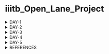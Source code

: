 # iiitb_Open_Lane_Project
<details>
    
<summary>DAY-1</summary>

# Introduction

**OpenLane** is an open-source digital ASIC (Application-Specific Integrated Circuit) flow that automates the entire process of designing and fabricating digital chips. It is developed by efabless and Google Cloud, and it aims to democratize chip design by making it more accessible to a wider community of designers, especially for those who may not have access to expensive commercial tools.OpenLane provides a complete end-to-end flow for designing and fabricating digital ASICs. This includes steps like synthesis, floorplanning, placement, routing, and more. It also incorporates various open-source tools and libraries to streamline the process.One of the significant advantages of OpenLane is that it can work with various Process Design Kits (PDKs), including the SkyWater 130nm PDK (process design kit).

**SkyWater 130 PDK:** The SkyWater 130nm PDK, often referred to as Sky130 PDK, is a Process Design Kit provided by SkyWater Technology Foundry. It contains all the essential components, models, and data necessary for designing integrated circuits using the SkyWater Technology's 130nm CMOS process.

A **Process Design Kit** is a collection of files (such as technology files, cell libraries, and models) provided by a semiconductor foundry to enable chip designers to create layouts and designs that are compatible with the foundry's manufacturing process. It serves as a bridge between the designer and the fabrication facilities.

![image](https://github.com/amith-bharadwaj/iiitb_Open_Lane_Project/assets/84613258/95020f0b-3abc-4cbc-b0c5-a3bdb2b5508a)

![image](https://github.com/amith-bharadwaj/iiitb_Open_Lane_Project/assets/84613258/1ee989eb-7f5a-4bef-8c73-7ff665737caf)

**Foundry IPs (Intellectual Properties)** refer to pre-designed and pre-verified functional blocks or modules that are provided by semiconductor foundries for integration into custom or semi-custom integrated circuits. These IPs serve as building blocks that designers can use to construct larger and more complex integrated circuits without having to design these components from scratch.

## Open Source Digital Asic Design

![image](https://github.com/amith-bharadwaj/iiitb_Open_Lane_Project/assets/84613258/58499c4e-3016-47ad-bcdf-632e2060ba5e)

**Open-source digital ASIC** (Application-Specific Integrated Circuit) design refers to the practice of creating custom integrated circuits using open-source tools, libraries, and methodologies. This approach aims to make the process of designing and fabricating ASICs more accessible and transparent to a wider community of designers.
Here are key aspects of open-source digital ASIC design:

**Tools and Flows:** Open-source tools like OpenROAD, Yosys, Magic, and Qflow are used to automate various stages of the ASIC design process, including synthesis, placement, routing, and verification. These tools are typically available for free and can be modified or extended by the community.

**Libraries and IP Blocks:** Open-source libraries provide a collection of pre-designed digital blocks, such as standard cells, memories, and interfaces. These can be used as building blocks for creating custom ASICs. Additionally, open-source IP cores (e.g., processors, communication controllers) are available for integration.

![image](https://github.com/amith-bharadwaj/iiitb_Open_Lane_Project/assets/84613258/4c410f2e-8cf6-481b-b98f-543a8d2f31d1)

The RTL to GDSII (Register-Transfer Level to Graphic Data System II) flow is the process of transforming a digital circuit design described in RTL (Register-Transfer Level) into a physical layout that can be manufactured as an integrated circuit. Here's a simplified explanation of the steps involved:

**RTL Design:** At the RTL level, the designer describes the behavior of the digital circuit using a hardware description language (HDL) like Verilog or VHDL.

**Synthesis:** RTL synthesis translates the behavioral RTL code into a gate-level netlist.Timing constraints are also defined at this stage.

**Floorplanning**: Floorplanning involves determining the placement of major blocks (like CPU, memory, I/O) on the chip.It considers factors like area, power, signal routing, and clock distribution.

**Placement**:Placement involves determining the precise location of each gate and flip-flop on the chip.
The goal is to minimize wire lengths and optimize for performance.

**Clock Tree Synthesis (CTS)**: CTS involves creating a well-distributed clock network to ensure synchronous operation of the circuit.
Clock signals need to reach all parts of the chip at roughly the same time.

**Routing**:This step involves creating the physical wires (metal tracks) that connect the gates and flip-flops.
Global routing defines the general path, while detailed routing refines the connections.

**Physical Verification:** This step involves checking the layout for rule violations, such as minimum spacing between wires, proper width of connections, etc.
DRC (Design Rule Checking) and LVS (Layout versus Schematic) checks are performed.
Extraction:

**Static Timing Analysis (STA):** STA verifies that the circuit meets timing requirements (setup, hold times, etc.).
It considers gate delays, interconnect delays, and clock skew.

**Final Verification:** Final checks are performed to ensure that the layout adheres to all design rules and constraints.

**GDSII Generation:** GDSII is a file format that describes the physical layout of the integrated circuit.
It includes information about layers, polygons, and other details needed for fabrication.

**Tape-Out:** The GDSII file is sent to a semiconductor foundry for manufacturing.

![image](https://github.com/amith-bharadwaj/iiitb_Open_Lane_Project/assets/84613258/6b4e55cb-23f8-4142-9440-c80b0b91876b)

## Lab Work

```
cd OpenLane
make mount
./flow.tcl -interactive

```
![image](https://github.com/amith-bharadwaj/iiitb_Open_Lane_Project/assets/84613258/4e41b51f-48fe-4a5e-8f53-5a7c6219d5e5)

```
package require openlane 0.9
prep -design picorv32a
```
### Synthesis
Type the command below to perform synthesis
```
run_synthesis
```
The report and netlist generated can be seen below.

![Screenshot from 2023-09-10 19-58-37](https://github.com/amith-bharadwaj/iiitb_Open_Lane_Project/assets/84613258/ef50e0f3-818a-4e7d-bbc5-32a7449bc222)

![image](https://github.com/amith-bharadwaj/iiitb_Open_Lane_Project/assets/84613258/b125cb7e-af61-4c9f-8116-e10cdaea6eb0)


### Flop Ratio

The flop ratio can be calculated by dividing the number of D flip flops with the total number of cells.Here there are **1596** D Flip Flops and **10104**cells. Therefore the flop ratio is **0.15796**.

</details>

<details>
    
<summary>DAY-2</summary>

# Good floorplan vs bad floorplan and introduction to library cells

## Floor Planning

![image](https://github.com/amith-bharadwaj/iiitb_Open_Lane_Project/assets/84613258/85afa22e-5cb4-4282-a0e6-db6de0dc9ebd)

In semiconductor manufacturing, floor planning refers to the initial phase of designing the physical layout of an integrated circuit (IC) on a silicon wafer. This step is crucial in organizing the various components, including transistors, resistors, capacitors, and interconnects, to optimize performance, power consumption, and space utilization.

**Block Placement:** Floor planning involves deciding where to place different functional blocks or modules on the silicon die. These blocks represent specific components like processing units, memory cells, input/output interfaces, and other specialized circuits.

**Interconnect Planning:** It encompasses planning the routes or pathways that will connect various blocks on the chip. Well-designed interconnects are essential for ensuring efficient data flow between different components.

**Power Grid Planning:** Floor planning also addresses the distribution of power across the chip. This includes determining the locations of power sources and how they will be distributed to ensure consistent and reliable power supply to all components.

**Clock Distribution:** Planning the distribution of clock signals is critical for synchronizing operations across different parts of the chip. Proper clock distribution minimizes timing issues and ensures reliable operation.

**Area Allocation:** Deciding how much physical space each block or functional unit should occupy on the die is part of floor planning. This allocation is influenced by factors like performance requirements, power constraints, and manufacturing considerations.

**I/O Planning:** Determining the placement and arrangement of input and output pads or pins is crucial for connecting the chip to external devices.

**Heat Dissipation and Thermal Considerations:** Floor planning also takes into account heat dissipation. Efficient placement of components can help manage the heat generated during operation.

**Design Constraints:** Various constraints, such as area limitations, power budgets, and performance targets, must be considered during floor planning.

**Iterative Process:** Floor planning is an iterative process. Designers often go through multiple iterations to fine-tune the layout based on simulations, performance analysis, and other considerations.

### Preplacement cells

In semiconductor chip design, "preplaced cells" (also known as "macrocells" or "hard macros") refer to predefined and fixed blocks of logic or functional elements that are placed on the chip layout before the automated placement and routing process begins. These preplaced cells are typically designed to perform specific functions and are inserted into the chip's layout in predetermined locations.

### Decoupling Capacitors

In floor planning for semiconductor chip design, decoupling capacitors play a critical role in ensuring stable and noise-free power distribution to various components on the chip. They are strategically placed in the layout to mitigate voltage fluctuations and reduce electromagnetic interference (EMI).

### Power Planning

It involves strategically organizing and distributing power supply networks across the chip to ensure reliable and efficient power delivery to all functional blocks and components. 

### Placement and Routing

**Placement**:Placement in semiconductor design is the phase where electronic components such as transistors, logic gates, and memory cells are arranged on a silicon wafer or chip. It involves selecting the locations for these components to optimize performance, power efficiency, and thermal characteristics.

**Routing**: Routing in semiconductor design is the subsequent phase that involves creating physical connections, called metal interconnects or wires, to link the placed components. These connections enable the flow of electrical signals and power throughout the chip, establishing the desired circuit connections and paths. Routing is essential for ensuring proper functionality and performance of the integrated circuit.

## LAB Work

To run floor planning, follow the below command after synthesis.

```
run_floorplan
```
after the floor planning process is completed, the def file will be generated, go to the floorplan directory and type the following command to invoke magic for viewing the layout.

```
 magic -T /home/amith/OpenLane/pdks/vsdstdcelldesign/libs/sky130A.tech lef read /home/amith/OpenLane/designs/picorv32a/runs/RUN_2023.09.11_14.44.38/tmp/merged.max.lef def read /home/amith/OpenLane/designs/picorv32a/runs/RUN_2023.09.11_14.44.38/results/floorplan/picorv32.def &
```
![image](https://github.com/amith-bharadwaj/iiitb_Open_Lane_Project/assets/84613258/4dcda57a-d609-4320-bf7e-37420eed76bf)

![image](https://github.com/amith-bharadwaj/iiitb_Open_Lane_Project/assets/84613258/e71bbc0d-2a58-45ad-9b2c-e12668db118d)

To zoom the layout,left click and right click for creating a rectangular region, press 's' for selecting and 'z' for zooming.In the console window, type 'what' after the selecting the region to get information about that component selected.

![image](https://github.com/amith-bharadwaj/iiitb_Open_Lane_Project/assets/84613258/d3f8f5cd-bb81-4042-8c3d-84bf1b3ab702)

### Placement Optimization

Optimizing placement using **repeaters** is a key strategy in integrated circuit design to enhance signal integrity over long interconnects. When critical paths exhibit signal degradation due to length, repeaters are strategically inserted to divide the path into shorter segments. This reduces signal delay, mitigates noise, and maintains signal strength. The process involves identifying long interconnects, selecting suitable repeater locations, and sizing the repeaters appropriately.

![image](https://github.com/amith-bharadwaj/iiitb_Open_Lane_Project/assets/84613258/67e06343-6e13-4899-acc3-5d6f958d8132)

### Congestion Aware Placement 
To perform the placement and view the layout, perform the following commands.

```
run_placement
magic -T /home/amith/OpenLane/pdks/vsdstdcelldesign/libs/sky130A.tech lef read /home/amith/OpenLane/designs/picorv32a/runs/RUN_2023.09.11_14.44.38/tmp/merged.max.lef def read /home/amith/OpenLane/designs/picorv32a/runs/RUN_2023.09.12_17.53.47/results/placement/picorv32.def &

```
![image](https://github.com/amith-bharadwaj/iiitb_Open_Lane_Project/assets/84613258/b0da7014-3496-4439-849b-25ec690129ad)

![image](https://github.com/amith-bharadwaj/iiitb_Open_Lane_Project/assets/84613258/af23df08-d209-47a7-adc2-b458211786cb)

## Cell Design Flow

Cell design flow is the systematic process followed in semiconductor engineering to create and optimize individual functional blocks, or cells, that form the building blocks of integrated circuits (ICs).The flow typically begins with specification and architectural design, where the functionality, features, and interfaces of the cell are defined.

![image](https://github.com/amith-bharadwaj/iiitb_Open_Lane_Project/assets/84613258/108bd7de-0d04-4099-9aa8-be8615d265c9)

![image](https://github.com/amith-bharadwaj/iiitb_Open_Lane_Project/assets/84613258/6c9a93b0-390e-475f-8479-ddfbd49efa80)

![image](https://github.com/amith-bharadwaj/iiitb_Open_Lane_Project/assets/84613258/83bde8a6-bdb8-4df3-9671-ed7f49ce15aa)

## Characterization Flow

A configuration file containing models,tech files,spice netlist and simulation commands is given as input to GUNA.This software will generate timing,noise and power models.

![image](https://github.com/amith-bharadwaj/iiitb_Open_Lane_Project/assets/84613258/dee73b9b-820d-49ad-86e3-45b170ece5ef)

## Timing threshold

defintion |	Value
-------------- | --------------
slew_low_rise_thr	| 20% 
slew_high_rise_thr | 80% 
slew_low_fall_thr |	20% 
slew_high_fall_thr |	80% 
in_rise_thr	| 50% 
in_fall_thr |	50% 
out_rise_thr |	50% 
out_fall_thr | 50% 

### Propagation Delay and Transition Time 

#### Propagation Delay 

The time difference between when the transitional input reaches 50% of its final value and when the output reaches 50% of its final value. Poor choice of threshold values lead to negative delay values. Even thought you have taken good threshold values, sometimes depending upon how good or bad the slew, the dealy might be still +ve or -ve.

**Propagation delay = time(out_thr) - time(in_thr)**

#### Transition Time

The time it takes the signal to move between states is the transition time , where the time is measured between 10% and 90% or 20% to 80% of the signal levels.

**Rise transition time = time(slew_high_rise_thr) - time (slew_low_rise_thr)**

**Low transition time = time(slew_high_fall_thr) - time (slew_low_fall_thr)**

</details>

<details>
    
<summary>DAY-3</summary>

# DAY-3

## SPICE Deck Creation

A SPICE deck is a text file used to describe an electronic circuit in a format that can be interpreted by SPICE (Simulation Program with Integrated Circuit Emphasis), a widely used software tool for simulating and analyzing electronic circuits. The deck contains information about circuit components (such as resistors, capacitors, transistors, etc.), their connections, and simulation parameters. It also includes commands for specifying the type of analysis to be performed (e.g., transient, AC, DC) and other simulation settings. SPICE decks allow engineers and designers to model and predict the behavior of electronic circuits before physically building them, aiding in the design and optimization process.

![image](https://github.com/amith-bharadwaj/iiitb_Open_Lane_Project/assets/84613258/cccd8eae-e2b2-4907-9fdf-14680d341583)

![image](https://github.com/amith-bharadwaj/iiitb_Open_Lane_Project/assets/84613258/29d37e44-8196-4a08-a7f0-4f67c1301a60)

## Switching Threshold of cmos inverter

The switching threshold of a CMOS (Complementary Metal-Oxide-Semiconductor) inverter is the input voltage at which the output of the inverter transitions from a logic low (0) to a logic high (1), or vice versa. In other words, it's the voltage level at which the inverter changes its output state.

In a basic CMOS inverter, there are two transistors: a PMOS (p-type metal-oxide-semiconductor) transistor and an NMOS (n-type metal-oxide-semiconductor) transistor. When the input voltage is below a certain threshold, the PMOS transistor conducts and the NMOS transistor does not, resulting in a logic high output. Conversely, when the input voltage is above the threshold, the NMOS transistor conducts and the PMOS transistor does not, resulting in a logic low output.

The switching threshold depends on various factors including the characteristics of the transistors, the supply voltage, and the manufacturing process. It is generally determined by the Vth (threshold voltage) of the transistors, which is a parameter that characterizes the voltage at which a transistor begins to conduct.

![image](https://github.com/amith-bharadwaj/iiitb_Open_Lane_Project/assets/84613258/521a548e-3bfd-4ccc-87ea-8fecd44c0593)

## LAB Work

Follow the below commands to gitclone vsdstdcelldesign and then run magic.

```
git clone https://github.com/nickson-jose/vsdstdcelldesign.git
magic -T sky130A.tech sky130_inv.mag &
```

![Screenshot from 2023-09-16 15-02-55](https://github.com/amith-bharadwaj/iiitb_Open_Lane_Project/assets/84613258/0ddd73cf-6171-4439-8182-bc12d6e3fe55)

## Inception of Layout ( A CMOS Fabrication Process)

A 16-mask CMOS (Complementary Metal-Oxide-Semiconductor) process refers to a semiconductor fabrication process that involves 16 distinct steps (or masks) to create integrated circuits. Each mask defines a specific pattern or layer on the silicon wafer, and these patterns are built up in a series of steps to form the final integrated circuit.

Here is a simplified overview of the steps involved in a typical 16-mask CMOS process:

**Substrate Preparation:** The process begins with a silicon wafer, which serves as the foundation for the integrated circuits. This wafer is typically made of single-crystal silicon.

**Oxide Layer Formation (Mask 1):** The first mask is used to define areas where a thin layer of silicon dioxide (SiO2), also known as oxide, will be grown or deposited. This layer serves as an insulator.

**Active Region Definition (Mask 2):** The second mask defines the areas where the active components of the transistors will be located. These areas will later be doped to create the source and drain regions.

![image](https://github.com/amith-bharadwaj/iiitb_Open_Lane_Project/assets/84613258/ac4cda08-3fa8-413e-a7df-c50fa0c0c456)

![image](https://github.com/amith-bharadwaj/iiitb_Open_Lane_Project/assets/84613258/94cf5f4f-e060-4e3e-a894-2991e0edf227)

**Gate Formation (Mask 3):** This mask defines the location and shape of the gates of the transistors. The gate is typically made of polysilicon.

![image](https://github.com/amith-bharadwaj/iiitb_Open_Lane_Project/assets/84613258/7f36831c-1cc1-4b19-bf87-2dc96ac5cf57)

**Gate Insulation (Mask 4):** This step involves depositing a thin layer of silicon dioxide on top of the gate to insulate it from the channel region.

**Source and Drain Implantation (Mask 5):** Dopants are introduced into the silicon to create the source and drain regions of the transistors.

**Channel Formation (Mask 6):** This mask defines the region between the source and drain, which is known as the channel. The channel is what allows or restricts the flow of current.

**Contact Holes (Mask 7):** This step involves etching holes through the insulating layers to allow for electrical connections to the source, drain, and gate.

![image](https://github.com/amith-bharadwaj/iiitb_Open_Lane_Project/assets/84613258/fa198202-c1d5-418d-b11c-610752e791b4)


**Metal Interconnects (Mask 8):** Metal layers are deposited and patterned to form the interconnects that link various components together.

**First Metal Contact Holes (Mask 9):** Similar to Step 8, this step involves etching holes through insulating layers to allow for electrical connections to the metal interconnects.

**Metal Contact (Mask 10):** Metal is deposited to make electrical connections between the metal interconnects and the active regions of the transistors.

**Passivation (Mask 11):** A protective layer is added to shield the integrated circuits from environmental factors.

**Bond Pads (Mask 12):** Areas are defined for attaching wires that will connect the integrated circuits to external components.

**Final Metal (Mask 13):** Additional metal layers may be added for complex circuits.

**Test Structures (Mask 14):** Test structures and markers are added to facilitate testing and quality control.

**Final Inspection and Packaging (Mask 15):** The completed wafers are inspected, tested, and then diced into individual chips. These chips are then packaged for use in   electronic devices.

![Screenshot from 2023-09-16 15-47-55](https://github.com/amith-bharadwaj/iiitb_Open_Lane_Project/assets/84613258/57e0c9f3-492e-4f94-a85b-768c5c2ec418)

## Lab introduction to Sky130 basic layers layout and LEF using inverter

Inverter is designed by, PMOS and NMOS connected together. Gates of both PMOS and NMOS are connected together and given to input. NMOS source connected to ground, PMOS source is connected to VDD.Drains of PMOS and NMOS are connected together and given to the output.From Layout, we see the layers which are required for CMOS inverter.The First layer in skywater130 is localinterconnect layer (locali).

![image](https://github.com/amith-bharadwaj/iiitb_Open_Lane_Project/assets/84613258/e4d08cf2-79a6-4b92-86cb-e2cc047cbe7e)

### Spice Extraction in Magic
]
Folllow the below command for creating extraction file
```
extract all
```
sky130_inv.ext file will be  created

```
ext2spice cthresh 0 rthresh 0
```
This command extracts parasatic capcitances and a file sky130_inv.spice will be created.

![image](https://github.com/amith-bharadwaj/iiitb_Open_Lane_Project/assets/84613258/16f821d2-561c-4657-9fc6-76617d62fd36)

## SKY130 Tech file labs
We should edit the spice file to do the analysis.

![image](https://github.com/amith-bharadwaj/iiitb_Open_Lane_Project/assets/84613258/381c18b4-d103-44b0-93ca-06ed3983f177)

Run it in ngspice by giving the following command.

```
ngspice sky130_inv.spice
plot y vs time a
```

![image](https://github.com/amith-bharadwaj/iiitb_Open_Lane_Project/assets/84613258/ebb2f54f-080d-47da-9ce8-3aa0bcaa2460)
![image](https://github.com/amith-bharadwaj/iiitb_Open_Lane_Project/assets/84613258/b0e5e6ef-8b5b-4d4c-88c8-3b33e975a9f6)

## Magic DRC

Magic VLSI (Very Large Scale Integration) is a powerful open-source software tool used in the design and layout of integrated circuits. It provides a user-friendly environment for creating, editing, and analyzing electronic circuits at the transistor level. Magic VLSI offers a range of features, including a versatile and intuitive interface, the ability to handle various technology nodes, and support for both digital and analog circuit design. It also allows for the visualization of the physical layout of a chip, enabling engineers to optimize for performance, area, and power consumption. Additionally, Magic VLSI facilitates compatibility with industry-standard file formats, enhancing its interoperability with other EDA (Electronic Design Automation) tools in the semiconductor industry. Overall, Magic VLSI plays a crucial role in the development of complex integrated circuits, making it an essential tool for VLSI designers and engineers.

### Design Rule Check

DRC, or Design Rule Check, is a critical step in the process of designing integrated circuits (ICs). It is a set of predefined geometric and electrical constraints that ensure the manufacturability and functionality of the chip. During DRC, the layout of the IC is examined to verify if it complies with these specified rules. This involves checking parameters like minimum spacing between elements, width of conductors, and alignment of components. DRC helps catch potential issues early in the design process, preventing costly errors that could lead to fabrication defects or performance issues. It is an indispensable part of the semiconductor design flow, ensuring that the final chip design adheres to the requirements of the fabrication process.

### LAB Work

Follow the below commands to extract the drc test files

```
wget http://opencircuitdesign.com/open_pdks/archive/drc_tests.tgz
tar xfz drc_tests.tgz
```

![image](https://github.com/amith-bharadwaj/iiitb_Open_Lane_Project/assets/84613258/ff448c4f-e45d-44dc-b0f7-5c4410dadb76)

let us check the files in the directory.

![image](https://github.com/amith-bharadwaj/iiitb_Open_Lane_Project/assets/84613258/7e1eb184-6856-46b0-936e-84b46f5cc5df)
Let us view the layout of met3.mag on magic
![image](https://github.com/amith-bharadwaj/iiitb_Open_Lane_Project/assets/84613258/4962d5a7-3db4-4c5d-ad40-abc7f8477081)
In the console window give the command ```drc why ``` to know if errors are there are what are those errors associated with the selected object.
![image](https://github.com/amith-bharadwaj/iiitb_Open_Lane_Project/assets/84613258/478e2af2-d708-4a2b-b3a2-97d1d0c431a3)
Draw a box with met3 ,move the pointer to the colour box on the right panel, use 'p' to fill the box with the selected met3 layer.
![Screenshot from 2023-09-17 10-04-32](https://github.com/amith-bharadwaj/iiitb_Open_Lane_Project/assets/84613258/855b1011-7c6b-4565-952b-b12d9add694b)
type the command ``` cif see VIA2 ```
![image](https://github.com/amith-bharadwaj/iiitb_Open_Lane_Project/assets/84613258/7d0b3202-2196-457d-8958-337983c1f445)

## Load Sky130 tech rules for drc challenges

Let us load the poly.mag file on magic layout window.     
![image](https://github.com/amith-bharadwaj/iiitb_Open_Lane_Project/assets/84613258/d724e9bd-9ea5-4396-b861-b80774deda35)
zoom in, select the box between the contacts and type 'box' in the console window to know the dimensions. 
![image](https://github.com/amith-bharadwaj/iiitb_Open_Lane_Project/assets/84613258/bdbdbe32-0944-4835-95d8-a1fba929da5a)
we need to modify the sky130A.tech file for making the corrections. Use gedit and modify the techfile as below.
![image](https://github.com/amith-bharadwaj/iiitb_Open_Lane_Project/assets/84613258/48d41705-7b2e-4a64-93dc-1beab8efedef)
![image](https://github.com/amith-bharadwaj/iiitb_Open_Lane_Project/assets/84613258/b312c55a-0e4c-473d-b27a-ee52a6c38bdc)

![image](https://github.com/amith-bharadwaj/iiitb_Open_Lane_Project/assets/84613258/cce2802f-0aef-4d33-8a30-56df59b7cceb)
Now we need to reload the mag file into the magic layout window. Now we can see the modified layout.And then type ```
drc runcheck ``` in the console window.


![image](https://github.com/amith-bharadwaj/iiitb_Open_Lane_Project/assets/84613258/36ef0072-2723-469b-beed-9b4876124293)

open the sky130A techfile using gedit, and search for cifmaxwidth and make the changes as shown in the pictures below.

![image](https://github.com/amith-bharadwaj/iiitb_Open_Lane_Project/assets/84613258/45194eac-2ec6-4a70-ad82-452d01976e03)


Make modifictions to the tech file as shown below.

![image](https://github.com/amith-bharadwaj/iiitb_Open_Lane_Project/assets/84613258/6dc89c78-a5b6-4a40-ab68-43fac06382ba)

First create a box around cell nwell6 , Now in tkcon terminal type below commands:

![Screenshot from 2023-09-17 12-25-57](https://github.com/amith-bharadwaj/iiitb_Open_Lane_Project/assets/84613258/3ec70738-d34a-4ccf-bc6c-b0d99518d10e)



![image](https://github.com/amith-bharadwaj/iiitb_Open_Lane_Project/assets/84613258/944ac4a6-4bff-4eb6-adb5-2ce07b195b19)

Make modifications to the sky130A tech file as shown below.

![image](https://github.com/amith-bharadwaj/iiitb_Open_Lane_Project/assets/84613258/b7214a21-094d-438a-bc97-da9e1e05fdf8)
![image](https://github.com/amith-bharadwaj/iiitb_Open_Lane_Project/assets/84613258/cdf71df2-ebd2-46d0-be9a-4272b44df40d)

After reloading the magic layout window,run the drc commands as shown below, when we zoom in, we can find the regions having errors.

![image](https://github.com/amith-bharadwaj/iiitb_Open_Lane_Project/assets/84613258/ff8be22a-e68d-4a15-a4ea-68c92b725525)
![Screenshot from 2023-09-17 12-40-27](https://github.com/amith-bharadwaj/iiitb_Open_Lane_Project/assets/84613258/c17608a7-3856-4a39-8aed-dc89bf33b90b)

Now tap using nsubstrate contact, we can see the change in the drc value shown.
![image](https://github.com/amith-bharadwaj/iiitb_Open_Lane_Project/assets/84613258/59c57631-43c9-4a11-a1f9-d0ff20da0ff5)

</details>
    
<details>
    
<summary>DAY-4</summary>

    
# Timing Analysis and Clock Tree Synthesis

## Grid into Track Info

To implement our own stdcell,the inout output ports must lie on the intersection of Horizontal and vertical tracks and
Width and Height of standard cell are odd mutliples of Horizontal track pitch and Vertical track pitch.
Give the below command to view grids of specific dimensions on layout.
```
grid 0.46um 0.34um 0.23um 0.17um
```
![image](https://github.com/amith-bharadwaj/iiitb_Open_Lane_Project/assets/84613258/58142b9b-96b2-45f0-8a80-1db223df3236)

## Creation of Port Defination

After loading the inverter design, select the required port by double pressing 's' in the region.click on edit and then text.Here we can enter the label.Ensure to check the enable check box.
![image](https://github.com/amith-bharadwaj/iiitb_Open_Lane_Project/assets/84613258/e53a7284-a749-4f3f-9f8f-614951372f1d)

## Setting port class and port use attributes

Type the following commands in the console,enter 2 commands at a time after selecting input,output,vdd and ground ports respectively.

```
port class input
port use signal
port class output
port use signal
port class inout
port use power
port class inout
port use ground
```
To generate the lef file, follow the below command.
```
lef write

```
![image](https://github.com/amith-bharadwaj/iiitb_Open_Lane_Project/assets/84613258/9ea3fd4e-29db-4b44-b327-0c2d32dc4f02)

Copy the lef file,sky130_fd_sc_hd_typical.lib, sky130_fd_sc_hd_slow.lib, and sky130_fd_sc_hd_fast.lib files from the libs folder in vsdstdcelldesign to the src folder of picorv32a. And then we need to modify the config.tcl file.

![image](https://github.com/amith-bharadwaj/iiitb_Open_Lane_Project/assets/84613258/5359e327-2fa8-474d-8fb3-cd43fc26641f)

Follow the below commands in openlane to run synthesis.

```
prep -design picorv32a
set lefs [glob $::env(DESIGN_DIR)/src/*.lef]
add_lefs -src $lefs
run_synthesis
```
![image](https://github.com/amith-bharadwaj/iiitb_Open_Lane_Project/assets/84613258/81606d21-9b2f-4c13-9d60-15f656e1ed91)

![image](https://github.com/amith-bharadwaj/iiitb_Open_Lane_Project/assets/84613258/9b8979ab-7fab-4c9a-bd68-e37ddd09b258)

## Delay Tables

Timing is a pivotal parameter that holds significant sway over our cell designs, influencing all other aspects of timing considerations. The delay of a cell is contingent on factors such as input transition and output load. For instance, when a cell (X1) is situated at the end of a lengthy wire (Scenario 1), its delay is affected by unfavorable transitions due to the wire's resistance and capacitance. Conversely, in the case of a shorter wire (Scenario 2), the delay differs as the transition is less adverse. This demonstrates the sensitivity of delay to varying conditions, even for identical cells. Additionally, the output load also plays a role in shaping delay characteristics. To maintain signal integrity during buffer insertion, VLSI engineers have established specific guidelines, emphasizing consistent buffer sizing at each level. Despite this, delays may fluctuate depending on the load they drive. To address this, engineers introduced "delay tables," which contain 2D arrays encompassing input slew and load capacitance values, each associated with various buffer sizes. These tables serve as essential timing models for the design process. Algorithms interact with these tables, using provided input slew and load capacitance values to calculate corresponding delay values for the buffers. In cases where precise delay data is unavailable, interpolation techniques are employed. These techniques identify the nearest available data points and extrapolate from them to estimate the required delay values.

![image](https://github.com/amith-bharadwaj/iiitb_Open_Lane_Project/assets/84613258/c12ca424-a636-46de-a95f-af4bd0f999bd)

Let us perform floor plan and placement.

```
run_floorplan
run_placement
```
Let us invoke magic from the results/placement directory


![image](https://github.com/amith-bharadwaj/iiitb_Open_Lane_Project/assets/84613258/c7d05709-b8e9-4dc6-badc-33ade9841712)


## Timing Analysis

Setup time is a crucial concept in digital electronics and refers to the minimum amount of time that a data input signal must be stable and valid before the clock signal arrives for the flip-flop or latch to capture that data. In simpler terms, it is the time duration between when the input data is available and when the clock edge arrives, ensuring that the data is correctly registered by the flip-flop or latch. Failing to meet the setup time requirement can result in erroneous or unpredictable behavior in the digital circuit. It's a fundamental parameter for ensuring reliable operation of synchronous digital systems.

Metastability is a phenomenon that can occur in digital electronic circuits, particularly in synchronous systems. It arises when a digital flip-flop or latch receives a signal that arrives very close to the clock edge. In this narrow time window, the signal may oscillate unpredictably between the high and low states, causing the flip-flop or latch to have difficulty in determining the correct state to latch onto.

Designers take measures to minimize the likelihood of metastability by ensuring that signals meet setup and hold time requirements and by using techniques like synchronizers to reduce the probability of metastable events. However, it's important to note that metastability is an inherent part of digital electronics and can never be entirely eliminated, only managed.

![image](https://github.com/amith-bharadwaj/iiitb_Open_Lane_Project/assets/84613258/f1c3eb96-63ed-45db-9e53-0f3128977e64)

### Clock Jitter

Clock jitter is a phenomenon in digital systems that refers to the variations in the timing of a clock signal. It is characterized by small, random fluctuations in the arrival times of clock edges. These fluctuations can occur due to various factors, such as electronic noise, power supply fluctuations, and imperfections in the clock generation circuitry. Clock jitter can have significant implications for the performance of digital circuits, as it can lead to timing uncertainty and ultimately affect the stability and accuracy of data processing. Designers employ techniques like jitter reduction circuits and high-quality clock sources to mitigate the impact of jitter and ensure reliable operation of digital systems. Managing clock jitter is especially crucial in high-speed and precision applications, where precise timing is paramount.


![image](https://github.com/amith-bharadwaj/iiitb_Open_Lane_Project/assets/84613258/0f04283f-369f-48da-a32b-a4e7296e271e)


## Clock Tree Synthesis (CTS)
Clock Tree Synthesis (CTS) is a crucial step in the physical design of integrated circuits (ICs), especially for synchronous digital systems. It involves the generation of an optimized network of clock distribution lines (referred to as the "clock tree") that evenly and efficiently distributes the clock signal to all sequential elements (like flip-flops) across the chip.

Here's a breakdown of the key steps involved in Clock Tree Synthesis:

**Clock Signal Generation:** The first step is generating the primary clock signal, usually from an external crystal oscillator or a phase-locked loop (PLL). This signal serves as the reference clock for the entire system.

**Buffer Insertion:** The clock signal from step one is generally weak and may not be able to drive all the sequential elements in the design directly. Therefore, buffers (usually in the form of inverters) are inserted strategically along the clock path to strengthen the signal.

**Clock Distribution Network:** This step involves creating a network of clock lines that originate from the clock source and spread out across the chip, reaching every sequential element. The goal is to minimize clock skew (variation in arrival times of the clock signal) and ensure that all elements receive the clock signal simultaneously.

**Balancing Delays:** The clock tree synthesis tool considers factors such as wire lengths, resistance, and capacitance to balance the delays in the clock distribution network. This ensures that the clock arrives at all elements at the same time, reducing setup and hold time violations.

**Optimization for Power and Area:** CTS tools aim to minimize power consumption and area usage while maintaining good clock distribution characteristics. This may involve techniques like buffer sizing and placement optimization.

**Clock Gating:** In some designs, clock gating elements are added during CTS. These elements can selectively enable or disable clock signals to specific parts of the design, conserving power when those parts are not in use.

**Verification and Analysis:** After generating the clock tree, it's crucial to perform extensive verification and analysis. This includes checks for clock skew, setup and hold time violations, and power consumption.

**Iterative Process:** Clock Tree Synthesis is often an iterative process. Designers may need to make adjustments to the clock tree, such as buffer insertion or resizing, to meet timing and power constraints.

### Cross Talk

Cross talk in VLSI (Very Large Scale Integration) refers to the unwanted interference or coupling of signals between adjacent conductors or traces on a printed circuit board (PCB) or within an integrated circuit (IC). This interference can lead to incorrect or degraded signal integrity and can potentially result in malfunctions or errors in the functioning of the circuit.

Cross talk can lead to various issues:

**Signal Degradation:** The interference can distort the original signal, potentially making it difficult for the receiver to correctly interpret the data.

**Timing Violations:** Cross talk can lead to timing violations, where signals may arrive at the receiver with incorrect timing, violating setup and hold time requirements.

**Increased Noise:** The interference can introduce additional noise into the system, reducing the signal-to-noise ratio and potentially leading to errors.

**Reduced Signal Integrity:** In extreme cases, cross talk can lead to complete signal integrity failure, resulting in malfunctioning of the circuit.

### Clock Net Shielding

Clock net shielding is a technique used in VLSI (Very Large Scale Integration) design to minimize the interference and cross talk that can occur between the clock signal and other adjacent signal traces on a printed circuit board (PCB) or within an integrated circuit (IC). It involves physically isolating the clock signal traces from other signal traces by placing a shield, typically a metal layer, between them. This shield acts as a barrier, reducing the capacitive and inductive coupling that can occur between neighboring traces. By implementing clock net shielding, designers can improve the integrity and reliability of the clock signal, ensuring that it reaches its destination with minimal distortion or interference, which is critical for the proper functioning of synchronous digital systems.

![image](https://github.com/amith-bharadwaj/iiitb_Open_Lane_Project/assets/84613258/c26eda2c-3647-4816-a7fe-6749c35bae81)

## LAB Work
```
run_cts
```
![image](https://github.com/amith-bharadwaj/iiitb_Open_Lane_Project/assets/84613258/8a26df72-22ba-453e-9103-ebd0a65e5176)

![image](https://github.com/amith-bharadwaj/iiitb_Open_Lane_Project/assets/84613258/2027a709-0daf-48b9-94c3-4916e88cb332)

Here we can observe that there is no violation.From now on post cts analysis is performed by openroad within the openlane flow .In openroad, execute the following commands
```
openroad
read_lef <path of merge.nom.lef>
read_def <path of def>
write_db pico_cts.db
read_db pico_cts.db
read_verilog <path of picorv32a.v in synthesis>
read_liberty $::env(LIB_SYNTH_COMPLETE)
read_sdc <path of my_base.sdc>
set_propagated_clock (all_clocks)
report_checks -path_delay min_max -format full_clock_expanded -digits 4
```
Here below we can see the hold and setup slack.

![image](https://github.com/amith-bharadwaj/iiitb_Open_Lane_Project/assets/84613258/b70f371d-caac-42f8-a434-3bfa15993d46)
![image](https://github.com/amith-bharadwaj/iiitb_Open_Lane_Project/assets/84613258/4b6dcaf0-e2b8-4bdd-9290-dab55f79d49f)

</details>

<details>
    
<summary>DAY-5</summary>
    
## Maze Routing and Lee's Algorithm

**Maze Routing:**

In electronic design, the routing phase involves establishing connections between various components like transistors, gates, and other functional blocks. This is done using metal traces or wires that carry signals between these elements. Maze routing deals with finding an optimal path through a maze-like grid of obstacles to connect a source point to a destination point.Maze routing is a method used in electronic design automation (EDA) and integrated circuit (IC) routing to find a path for interconnects (wires or traces) between different components on a chip. The term "maze" refers to the grid-like structure that represents the routing area.

**Lee's Algorithm:**

Lee's algorithm is a path-finding algorithm used in maze routing. It's a breadth-first search (BFS) based algorithm. The basic idea is to start from the source point and explore the adjacent cells in layers, expanding outward until the destination point is reached. The algorithm works as follows:

**Initialization**: Mark the source cell with a value of 0. Then, mark all adjacent cells with a value of 1, and continue this process, incrementing the value by 1 for each layer of adjacent cells.

**Wave Expansion:** Propagate the wavefront outwards from the source cell, incrementing the value of each cell as the wavefront expands.

**Routing:** Once the wavefront reaches the destination cell, follow the decreasing values back from the destination to the source, which traces the optimal path.

![Screenshot from 2023-09-17 19-24-35](https://github.com/amith-bharadwaj/iiitb_Open_Lane_Project/assets/84613258/a8fa8ce3-2f11-4c49-b755-9da501df488c)

## Design Rule Check

Design Rule Checking (DRC) is a crucial step in the process of designing integrated circuits (ICs) and other electronic devices. It involves a thorough examination of the layout or design of a chip to ensure that it adheres to a set of predefined rules and constraints specified by the semiconductor fabrication process. These rules encompass various aspects, including minimum feature sizes, spacing between elements, metal layer configurations, and other geometric constraints. The purpose of DRC is to catch and rectify potential errors or violations that could lead to fabrication issues or electrical malfunctions. It serves as a quality control measure to guarantee that the design meets the precise specifications required for successful manufacturing and reliable performance of the final IC.

## Power Distribution Network

### Standard cell power

Standard cell power, in the context of integrated circuit (IC) design, refers to the amount of electrical energy consumed or dissipated by standard cells within a chip. Standard cells are pre-designed and pre-characterized logic cells that can be combined to form complex digital circuits. Power consumption is a critical consideration in IC design, as it affects factors like battery life, heat dissipation, and overall system efficiency. Designers aim to optimize standard cell power by selecting cells with appropriate voltage thresholds, utilizing power-saving techniques like clock gating or power gating, and carefully managing the placement and routing of cells to minimize capacitance and switching activity. Additionally, low-power design methodologies, such as using specialized low-power libraries and optimizing for different power modes, are employed to further enhance energy efficiency in the final chip.

The input def file for the power distribution network is design_cts.def. PDN creates power rings, stripes, and rails. Power is drawn from VDD and VSS pads to power rings, and then horizontal and vertical stripes connected to the rings distribute power. Rings are linked to standard cells, providing them with power. To ensure proper powering of the standard cells, they are designed with a height that is multiples of the vertical tracks, with a track pitch of 2.72. Adhering to these conditions is crucial. Definitions for straps and rails are specified. In this design, straps are on metal layers 4 and 5, while standard cell rails are on metal layer 1. Vias are used to connect across the layers as needed.

![Screenshot from 2023-09-17 19-31-35](https://github.com/amith-bharadwaj/iiitb_Open_Lane_Project/assets/84613258/495d315e-d7c1-4385-b696-ca46dac1967c)

### Routing

Routing in the context of integrated circuit (IC) design refers to the process of creating the physical connections between various components and functional blocks on a semiconductor chip. These connections are established through metal traces or wires that carry electrical signals. The goal of routing is to ensure that signals can flow seamlessly between different parts of the chip, allowing it to perform its intended functions. This process involves determining the optimal paths for the interconnects, taking into account factors such as signal integrity, timing constraints, and area utilization. Advanced algorithms and tools are employed to automate and optimize the routing process, ensuring that the layout meets design specifications and is ready for fabrication. Effective routing is essential for the successful operation of complex integrated circuits in various electronic devices.


TritonRoute, the detailed router module in OpenROAD, is built upon the open-source detailed router, TritonRoute, and comprises various essential components. These include pin access analysis, track assignment, initial detailed routing, search and repair, and a DRC engine. Although initially inspired by the ISPD-2018 initial detailed routing contest, TritonRoute's current framework is distinct, developed from the ground up, and geared towards an industry-oriented, scalable, and adaptable workflow. It offers a LEF/DEF interface adhering to industry standards, with support for ISPD-2018 and ISPD-2019 contest-compatible route guide format. Global routing provides an estimate of required routes, while detailed routing encompasses the actual wire routing for manufacturability. Global routing assesses the number of available versus required routing resources, segmenting the entire floorplan into evenly sized logical elements, or 'Buckets.' It then evaluates the available and required resources on each metal level, considering the number of pins within the bucket and its immediate vicinity. This information is used to calculate a ratio to ascertain if there is overflow. If multiple buckets in a specific area experience overflow, it signifies congestion in that area.

![image](https://github.com/amith-bharadwaj/iiitb_Open_Lane_Project/assets/84613258/dae611fe-52f9-4217-ab73-0f09bec76445)

Layout in magic tool post routing can be seen below:

![image](https://github.com/amith-bharadwaj/iiitb_Open_Lane_Project/assets/84613258/58a47157-5906-4765-a4bc-80b22f4ceb1a)


### Triton Route Features

#### Preprocessed Route Guides

Triton Route performs the initial detailed route while giving due respect to preprocessed route guides, which are obtained after the global/fast route. The adherence to these guides is a crucial aspect. This involves a series of actions:

Initial Route Guide Analysis: TritonRoute scrutinizes the directions specified in the preferred route guides. If any non-directional routing guides are identified, it decomposes them into unit widths.

**Guide Splitting:** In cases where non-directional routing guides are encountered, TritonRoute segments them into unit widths, streamlining the routing process.

**Guide Merging:** TritonRoute combines guides that are orthogonal (touching guides) to the preferred guides, further optimizing the routing process.

**Guide Bridging:** When TritonRoute comes across guides that run parallel to the preferred routing guides, it introduces an additional layer to bridge them, ensuring efficient routing within the preprocessed guides.

**Route guides** are meticulously followed to ensure inter-guide connectivity. The prerequisites for preprocessed route guides are that they must possess unit width and align with the predefined direction. The orientation of the metal ensures minimum capacitances.

![image](https://github.com/amith-bharadwaj/iiitb_Open_Lane_Project/assets/84613258/ac65188e-bd85-499a-a620-4d2104748144)

### Inter guide connectivity and intra-inter layer routing

![image](https://github.com/amith-bharadwaj/iiitb_Open_Lane_Project/assets/84613258/fa255046-9ed4-470a-97e0-d9b0c24f7bb2)

![image](https://github.com/amith-bharadwaj/iiitb_Open_Lane_Project/assets/84613258/d9c14a20-5322-4838-900d-ac7fe354df6e)

The inputs for Triton's detailed route encompass the LEF file, DEF file, and preprocessed route guides. These components serve as the foundation for generating optimized wire lengths and minimizing via counts in the routing solutions. Additionally, the constraint files play a pivotal role, encompassing route guide honoring, connectivity constraints, and adherence to design rules.

An 'Access Point' denotes a specific point on the route guide, aligned with the grid, and serves as a crucial link to connect with lower layer segments, upper layer pins, or IO ports. On the other hand, an 'Access Point Cluster' aggregates all access points originating from lower layer segments, upper layer guides, pins, or IO ports. This collective cluster significantly streamlines the routing process, enhancing overall efficiency and effectiveness.


</details>

<details>
    
<summary>REFERENCES</summary>

# REFERENCES

1. https://www.vsdiat.com/
2. https://github.com/kunalg123/vsdflow
3. https://openlane.readthedocs.io/en/latest/getting_started/installation/installation_ubuntu.html#installation-of-required-packages
4. https://github.com/The-OpenROAD-Project/OpenLane

</details>


